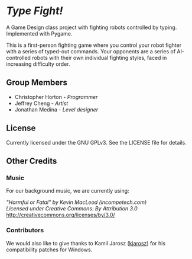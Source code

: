# *Type Fight!*
A Game Design class project with fighting robots controlled by typing. Implemented with Pygame.

This is a first-person fighting game where you control your robot fighter with a series of typed-out commands. Your opponents are a series of AI-controlled robots with their own individual fighting styles, faced in increasing difficulty order.

## Group Members
- Christopher Horton - *Programmer*
- Jeffrey Cheng - *Artist*
- Jonathan Medina - *Level designer*

## License
Currently licensed under the GNU GPLv3. See the LICENSE file for details.

## Other Credits

### Music

For our background music, we are currently using:

*"Harmful or Fatal" by Kevin MacLeod (incompetech.com)*<br />
*Licensed under Creative Commons: By Attribution 3.0*<br />
http://creativecommons.org/licenses/by/3.0/

### Contributors

We would also like to give thanks to Kamil Jarosz ([kjarosz](https://github.com/kjarosz)) for his compatibility patches for Windows.
